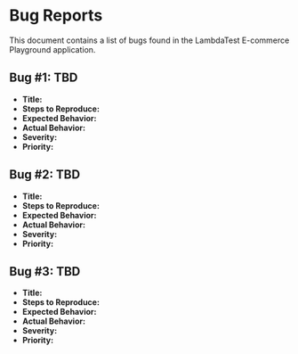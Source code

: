 # Bug Reports

This document contains a list of bugs found in the LambdaTest E-commerce Playground application.

## Bug #1: TBD

- **Title:**
- **Steps to Reproduce:**
- **Expected Behavior:**
- **Actual Behavior:**
- **Severity:**
- **Priority:**

## Bug #2: TBD

- **Title:**
- **Steps to Reproduce:**
- **Expected Behavior:**
- **Actual Behavior:**
- **Severity:**
- **Priority:**

## Bug #3: TBD

- **Title:**
- **Steps to Reproduce:**
- **Expected Behavior:**
- **Actual Behavior:**
- **Severity:**
- **Priority:**
